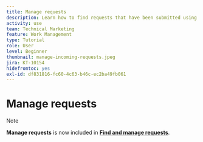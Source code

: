 ```yaml
---
title: Manage requests
description: Learn how to find requests that have been submitted using dashboards, [!UICONTROL Home], the [!UICONTROL Requests] area, or the [!UICONTROL Teams] page in [!DNL  Workfront].
activity: use
team: Technical Marketing
feature: Work Management
type: Tutorial
role: User
level: Beginner
thumbnail: manage-incoming-requests.jpeg
jira: KT-10154
hidefromtoc: yes
exl-id: df831816-fc60-4c63-b46c-ec2ba49fb061
---
```

# Manage requests

>[!NOTE]
>
>**Manage requests** is now included in **[Find and manage requests](https://experienceleague.adobe.com/docs/workfront-learn/tutorials-workfront/manage-work/issues-requests/find-requests.html)**.

